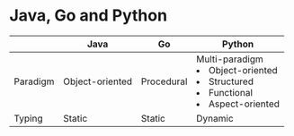 # Java, Go and Python

| | Java | Go | Python |
|----|----|----|----|
| Paradigm | Object-oriented | Procedural |  Multi-paradigm<li>Object-oriented<li>Structured<li>Functional<li>Aspect-oriented |
| Typing | Static | Static | Dynamic |
